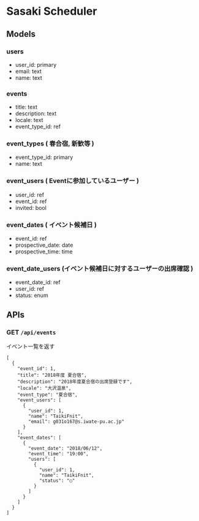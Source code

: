# Sasaki Scheduler 

## Models

### users

* user_id: primary
* email: text
* name: text

### events
* title: text
* description: text
* locale: text
* event_type_id: ref

### event_types ( 春合宿, 新歓等 )
* event_type_id: primary
* name: text

### event_users ( Eventに参加しているユーザー )
* user_id: ref
* event_id: ref
* invited: bool

### event_dates ( イベント候補日 )
* event_id: ref
* prospective_date: date
* prospective_time: time

### event_date_users (イベント候補日に対するユーザーの出席確認 )
* event_date_id: ref
* user_id: ref
* status: enum

## APIs
### GET `/api/events`
イベント一覧を返す

```
[
  {
    "event_id": 1,
    "title": "2018年度 夏合宿",
    "description": "2018年度夏合宿の出席登録です",
    "locale": "大沢温泉",
    "event_type": "夏合宿",
    "event_users": [
      {
        "user_id": 1,
        "name": "TaikiFnit",
        "email": g031o167@s.iwate-pu.ac.jp"
      }
    ],
    "event_dates": [
      {
        "event_date": "2018/06/12",
        "event_time": "19:00",
        "users": [
          {
            "user_id": 1,
            "name": "TaikiFnit",
            "status": "○"
          }
        ]
      }
    ]
  }
]
```

